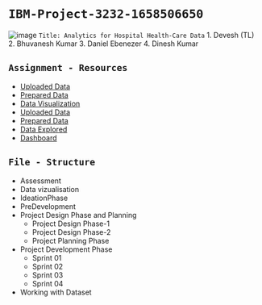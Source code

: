 # `IBM-Project-3232-1658506650`
![image](https://onlinedegrees.sandiego.edu/wp-content/uploads/2019/07/What-is-Health-Care-Analytics.png)
    `Title: Analytics for Hospital Health-Care Data`
    1. Devesh (TL)
    2. Bhuvanesh Kumar
    3. Daniel Ebenezer
    4. Dinesh Kumar
    
## `Assignment - Resources`
* [Uploaded Data](https://us3.ca.analytics.ibm.com/bi/?perspective=home&folder=iF62568E933604D7CB92C2CD61BA14DF4)
* [Prepared Data](https://us3.ca.analytics.ibm.com/bi/?perspective=ca-modeller&pathRef=.my_folders%2F50_Startups_DataPrep)
* [Data Visualization](https://us3.ca.analytics.ibm.com/bi/?perspective=explore&pathRef=.my_folders%2F50_Startups_DataExplored)
* [Uploaded Data](https://us3.ca.analytics.ibm.com/bi/?perspective=home&folder=i3A3D384C78064727BAC13DF210011454)
* [Prepared Data](https://us3.ca.analytics.ibm.com/bi/?perspective=ca-modeller&pathRef=.my_folders%2FPharma_Monthly_Sales_DataPrep)
* [Data Explored](https://us3.ca.analytics.ibm.com/bi/?perspective=explore&pathRef=.my_folders%2FPharma_Monthly_Sales_DataExplored)
* [Dashboard](https://us3.ca.analytics.ibm.com/bi/?perspective=dashboard&pathRef=.my_folders%2FPharma_Monthly_Sales_Dashboard&action=view&mode=dashboard)

## `File - Structure`
+ Assessment
+ Data vizualisation
+ IdeationPhase
+ PreDevelopment
+ Project Design Phase and Planning
    + Project Design Phase-1
    + Project Design Phase-2
    + Project Planning Phase
+ Project Development Phase
    + Sprint 01
    + Sprint 02
    + Sprint 03
    + Sprint 04 
+ Working with Dataset

    

